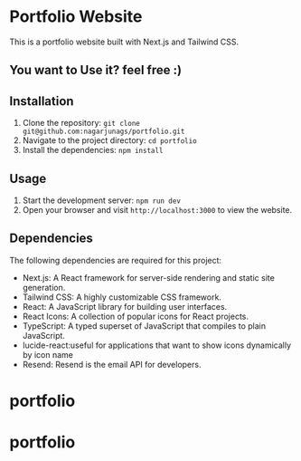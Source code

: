 # Portfolio Website

This is a portfolio website built with Next.js and Tailwind CSS.

## You want to Use it? feel free :)

## Installation

1. Clone the repository: `git clone git@github.com:nagarjunags/portfolio.git`
2. Navigate to the project directory: `cd portfolio`
3. Install the dependencies: `npm install`

## Usage

1. Start the development server: `npm run dev`
2. Open your browser and visit `http://localhost:3000` to view the website.

## Dependencies

The following dependencies are required for this project:

- Next.js: A React framework for server-side rendering and static site generation.
- Tailwind CSS: A highly customizable CSS framework.
- React: A JavaScript library for building user interfaces.
- React Icons: A collection of popular icons for React projects.
- TypeScript: A typed superset of JavaScript that compiles to plain JavaScript.
- lucide-react:useful for applications that want to show icons dynamically by icon name
- Resend: Resend is the email API for developers.

# portfolio
# portfolio
